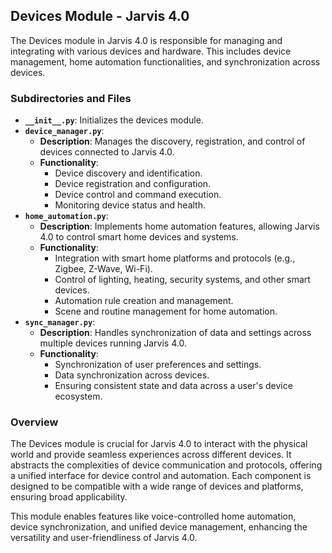 ## Devices Module - Jarvis 4.0

The Devices module in Jarvis 4.0 is responsible for managing and integrating with various devices and hardware. This includes device management, home automation functionalities, and synchronization across devices.

### Subdirectories and Files

- **`__init__.py`**: Initializes the devices module.
- **`device_manager.py`**:
    - **Description**: Manages the discovery, registration, and control of devices connected to Jarvis 4.0.
    - **Functionality**:
        - Device discovery and identification.
        - Device registration and configuration.
        - Device control and command execution.
        - Monitoring device status and health.
- **`home_automation.py`**:
    - **Description**: Implements home automation features, allowing Jarvis 4.0 to control smart home devices and systems.
    - **Functionality**:
        - Integration with smart home platforms and protocols (e.g., Zigbee, Z-Wave, Wi-Fi).
        - Control of lighting, heating, security systems, and other smart devices.
        - Automation rule creation and management.
        - Scene and routine management for home automation.
- **`sync_manager.py`**:
    - **Description**: Handles synchronization of data and settings across multiple devices running Jarvis 4.0.
    - **Functionality**:
        - Synchronization of user preferences and settings.
        - Data synchronization across devices.
        - Ensuring consistent state and data across a user's device ecosystem.

### Overview

The Devices module is crucial for Jarvis 4.0 to interact with the physical world and provide seamless experiences across different devices. It abstracts the complexities of device communication and protocols, offering a unified interface for device control and automation. Each component is designed to be compatible with a wide range of devices and platforms, ensuring broad applicability.

This module enables features like voice-controlled home automation, device synchronization, and unified device management, enhancing the versatility and user-friendliness of Jarvis 4.0.